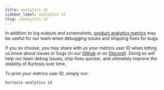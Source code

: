 ```yaml
---
title: analytics id
sidebar_label: analytics id
slug: /analytics-id
---
```


In addition to log outputs and screenshots, [product analytics metrics](../../explanations/metrics-philosophy.md) may be useful for our team when debugging issues and shipping fixes for bugs. 

If you so choose, you may share with us your metrics user ID when letting us know about issues or bugs (in our [Github](https://github.com/kurtosis-tech/kurtosis/issues/new/choose) or on [Discord](https://discord.gg/rjkj8m5C)). Doing so will help our team debug issues, ship fixes quicker, and ultimately improve the stability of Kurtosis over time.

To print your metrics user ID, simply run:

```bash
kurtosis analytics id
``` 
